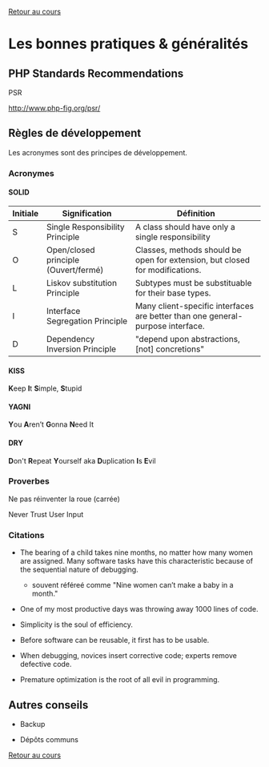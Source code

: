 [Retour au cours](../cours.md)

# Les bonnes pratiques & généralités

## PHP Standards Recommendations

PSR

http://www.php-fig.org/psr/

## Règles de développement

Les acronymes sont des principes de développement.

### Acronymes

#### SOLID

Initiale | Signification | Définition
--- | --- | ---
S | Single Responsibility Principle | A class should have only a single responsibility
O | Open/closed principle (Ouvert/fermé) | Classes, methods should be open for extension, but closed for modifications.
L | Liskov substitution Principle | Subtypes must be substituable for their base types.
I | Interface Segregation Principle | Many client-specific interfaces are better than one general-purpose interface.
D | Dependency Inversion Principle | "depend upon abstractions, [not] concretions"

#### KISS

**K**eep **I**t **S**imple, **S**tupid

#### YAGNI

**Y**ou **A**ren’t **G**onna **N**eed It

#### DRY

**D**on't **R**epeat **Y**ourself
aka
**D**uplication **I**s **E**vil

### Proverbes

Ne pas réinventer la roue (carrée)

Never Trust User Input

### Citations

* The bearing of a child takes nine months, no matter how many women are assigned. Many software tasks have this characteristic because of the sequential nature of debugging.
  * souvent référeé comme "Nine women can’t make a baby in a month."

* One of my most productive days was throwing away 1000 lines of code.

* Simplicity is the soul of efficiency.

* Before software can be reusable, it first has to be usable.

* When debugging, novices insert corrective code; experts remove defective code.

* Premature optimization is the root of all evil in programming.

## Autres conseils

* Backup

* Dépôts communs

[Retour au cours](../cours.md)
